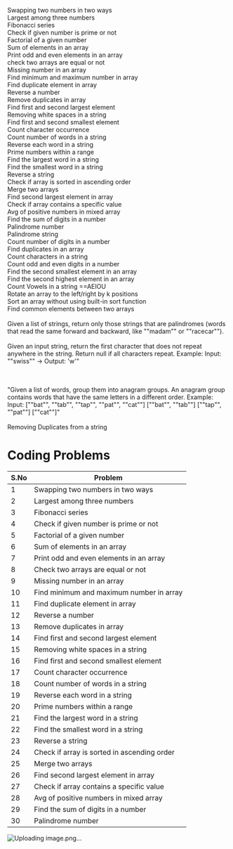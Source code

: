
Swapping two numbers in two ways <br>
Largest among three numbers <br>
Fibonacci series <br>
Check if given number is prime or not <br>
Factorial of a given number <br>
Sum of elements in an array <br>
Print odd and even elements in an array <br>
check two arrays are equal or not <br>
Missing number in an array <br>
Find minimum and maximum number in array <br>
Find duplicate element in array <br>
Reverse a number <br>
Remove duplicates in array <br>
Find first and second largest element <br>
Removing white spaces in a string <br>
Find first and second smallest element <br>
Count character occurrence <br>
Count number of words in a string <br>
Reverse each word in a string <br>
Prime numbers within a range <br>
Find the largest word in a string <br>
Find the smallest word in a string <br>
Reverse a string <br>
Check if array is sorted in ascending order <br>
Merge two arrays <br>
Find second largest element in array <br>
Check if array contains a specific value <br>
Avg of positive numbers in mixed array <br>
Find the sum of digits in a number <br>
Palindrome number <br>
Palindrome string <br>
Count number of digits in a number <br>
Find duplicates in an array <br>
Count characters in a string <br>
Count odd and even digits in a number <br>
Find the second smallest element in an array <br>
Find the second highest element in an array <br>
Count  Vowels in  a string ==AEIOU <br>
Rotate an array to the left/right by k positions <br>
Sort an array without using built-in sort function <br>
Find common elements between two arrays <br>
 <br>
Given a list of strings, return only those strings that are palindromes (words that read the same forward and backward, like ""madam"" or ""racecar"").
 <br>
 <br>
Given an input string, return the first character that does not repeat anywhere in the string. Return null if all characters repeat.
Example:
Input: ""swiss"" → Output: 'w'"

 <br>
 <br>
"Given a list of words, group them into anagram groups. An anagram group contains words that have the same letters in a different order.
Example:
Input: [""bat"", ""tab"", ""tap"", ""pat"", ""cat""]
[""bat"", ""tab""]
[""tap"", ""pat""]
[""cat""]"
 <br>
 <br>
Removing  Duplicates   from a  string 



# Coding Problems

| S.No | Problem |
|------|----------|
| 1  | Swapping two numbers in two ways |
| 2  | Largest among three numbers |
| 3  | Fibonacci series |
| 4  | Check if given number is prime or not |
| 5  | Factorial of a given number |
| 6  | Sum of elements in an array |
| 7  | Print odd and even elements in an array |
| 8  | Check two arrays are equal or not |
| 9  | Missing number in an array |
| 10 | Find minimum and maximum number in array |
| 11 | Find duplicate element in array |
| 12 | Reverse a number |
| 13 | Remove duplicates in array |
| 14 | Find first and second largest element |
| 15 | Removing white spaces in a string |
| 16 | Find first and second smallest element |
| 17 | Count character occurrence |
| 18 | Count number of words in a string |
| 19 | Reverse each word in a string |
| 20 | Prime numbers within a range |
| 21 | Find the largest word in a string |
| 22 | Find the smallest word in a string |
| 23 | Reverse a string |
| 24 | Check if array is sorted in ascending order |
| 25 | Merge two arrays |
| 26 | Find second largest element in array |
| 27 | Check if array contains a specific value |
| 28 | Avg of positive numbers in mixed array |
| 29 | Find the sum of digits in a number |
| 30 | Palindrome number |



























![Uploading image.png…]()
